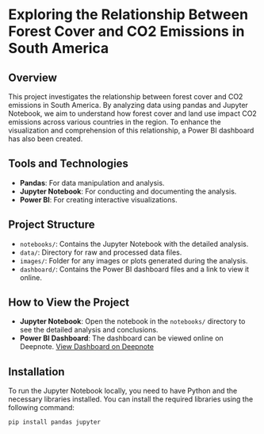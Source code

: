 # Exploring the Relationship Between Forest Cover and CO2 Emissions in South America

## Overview

This project investigates the relationship between forest cover and CO2 emissions in South America. By analyzing data using pandas and Jupyter Notebook, we aim to understand how forest cover and land use impact CO2 emissions across various countries in the region. To enhance the visualization and comprehension of this relationship, a Power BI dashboard has also been created.

## Tools and Technologies

- **Pandas**: For data manipulation and analysis.
- **Jupyter Notebook**: For conducting and documenting the analysis.
- **Power BI**: For creating interactive visualizations.

## Project Structure

- `notebooks/`: Contains the Jupyter Notebook with the detailed analysis.
- `data/`: Directory for raw and processed data files.
- `images/`: Folder for any images or plots generated during the analysis.
- `dashboard/`: Contains the Power BI dashboard files and a link to view it online.

## How to View the Project

- **Jupyter Notebook**: Open the notebook in the `notebooks/` directory to see the detailed analysis and conclusions.
- **Power BI Dashboard**: The dashboard can be viewed online on Deepnote. [View Dashboard on Deepnote]([https://deepnote.com/your-dashboard-link](https://deepnote.com/workspace/mateofernandez-c7c6b165-b5e5-44be-9aa1-6f96867cde09/project/Landandemissionsproject-fdca6125-545d-4b67-bfee-2dbe4475005e/notebook/forestcoverandemissions-e96bcd8a2ffd4f3295471356f333ea5c))

## Installation

To run the Jupyter Notebook locally, you need to have Python and the necessary libraries installed. You can install the required libraries using the following command:

```bash
pip install pandas jupyter
